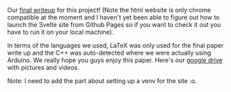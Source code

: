 Our [final writeup](https://github.com/Leo-Berman/Treadmill-To-Walking-Pad/blob/ad434f6aecd6edc79e3246cf7f7f194d2eee7e87/Final_Paper/Treadmill-To-Walking-Desk_Final_Paper.pdf) for this project! (Note the html website is only chrome compatible at the moment and I haven't yet been able to figure out how to launch the Svelte site from Github Pages so if you want to check it out you have to run it on your local machine).

In terms of the languages we used, LaTeX was only used for the final paper write up and the C++ was auto-detected where we were actually using Arduino. We really hope you guys enjoy this paper.
Here's our [google drive](https://drive.google.com/drive/folders/1N29aYL1at1YB_VjGNjzPlnmqFIkKpkeo?usp=drive_link) with pictures and videos.

Note: I need to add the part about setting up a venv for the site :o.
